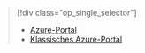 > [!div class="op_single_selector"]
> * [Azure-Portal](../articles/storage/storage-monitoring-diagnosing-troubleshooting.md)
> * [Klassisches Azure-Portal](../articles/storage/storage-monitoring-diagnosing-troubleshooting-classic-portal.md)
> 
> 



<!--HONumber=Nov16_HO3-->


